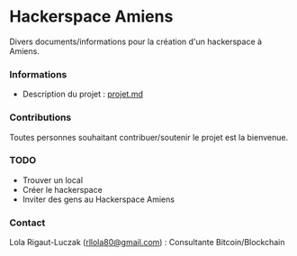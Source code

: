 # Hackerspace Amiens

Divers documents/informations pour la création d'un hackerspace à Amiens.

### Informations

* Description du projet : [projet.md](./projet.md)

### Contributions

Toutes personnes souhaitant contribuer/soutenir le projet est la bienvenue.

### TODO

* Trouver un local
* Créer le hackerspace
* Inviter des gens au Hackerspace Amiens

### Contact

  Lola Rigaut-Luczak (<rllola80@gmail.com>) : Consultante Bitcoin/Blockchain
